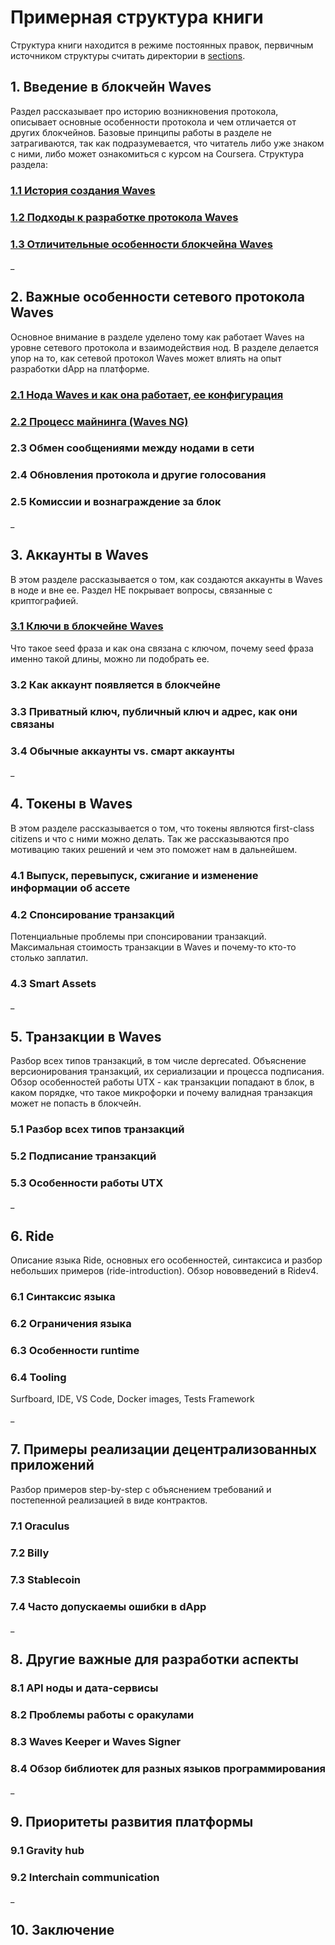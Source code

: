 # Примерная структура книги

Структура книги находится в режиме постоянных правок, первичным источником структуры считать директории в [sections](./sections).

## 1. Введение в блокчейн Waves

Раздел рассказывает про историю возникновения протокола, описывает основные особенности протокола и чем отличается от других блокчейнов. Базовые принципы работы в разделе не затрагиваются, так как подразумевается, что читатель либо уже знаком с ними, либо может ознакомиться с курсом на Сoursera. Структура раздела:

### [1.1 История создания Waves](./sections/1.%20Waves%20Introduction/1.1%20History%20of%20Waves.md)

### [1.2 Подходы к разработке протокола Waves](./sections/1.%20Waves%20Introduction/1.2%20Development%20principles.md)

### [1.3 Отличительные особенности блокчейна Waves](./sections/1.%20Waves%20Introduction/1.3%20Features%20and%20USPs.md)

_

## 2. Важные особенности сетевого протокола Waves

Основное внимание в разделе уделено тому как работает Waves на уровне сетевого протокола и взаимодействия нод. В разделе делается упор на то, как сетевой протокол Waves может влиять на опыт разработки dApp на платформе.

### [2.1 Нода Waves и как она работает, ее конфигурация](./sections/2.%20Network%20Features/2.1%20Node%20Configuration.md)

### [2.2 Процесс майнинга (Waves NG)](./sections/2.%20Network%20Features/2.2%20Mining%20&%20Waves%20NG.md)

### 2.3 Обмен сообщениями между нодами в сети

### 2.4 Обновления протокола и другие голосования

### 2.5 Комиссии и вознаграждение за блок

_

## 3. Аккаунты в Waves

В этом разделе рассказывается о том, как создаются аккаунты в Waves в ноде и вне ее. Раздел НЕ покрывает вопросы, связанные с криптографией.

### [3.1 Ключи в блокчейне Waves](./sections/3.%20Accounts/3.1%20Keys.md)

Что такое seed фраза и как она связана с ключом, почему seed фраза именно такой длины, можно ли подобрать ее.

### 3.2 Как аккаунт появляется в блокчейне

### 3.3 Приватный ключ, публичный ключ и адрес, как они связаны

### 3.4 Обычные аккаунты vs. смарт аккаунты

_

## 4. Токены в Waves

В этом разделе рассказывается о том, что токены являются first-class citizens и что с ними можно делать. Так же рассказываются про мотивацию таких решений и чем это поможет нам в дальнейшем.

### 4.1 Выпуск, перевыпуск, сжигание и изменение информации об ассете

### 4.2 Спонсирование транзакций

Потенциальные проблемы при спонсировании транзакций. Максимальная стоимость транзакции в Waves и почему-то кто-то столько заплатил.

### 4.3 Smart Assets

_

## 5. Транзакции в Waves

Разбор всех типов транзакций, в том числе deprecated. Объяснение версионирования транзакций, их сериализации и процесса подписания. Обзор особенностей работы UTX - как транзакции попадают в блок, в каком порядке, что такое микрофорки и почему валидная транзакция может не попасть в блокчейн.

### 5.1 Разбор всех типов транзакций

### 5.2 Подписание транзакций

### 5.3 Особенности работы UTX

_

## 6. Ride

Описание языка Ride, основных его особенностей, синтаксиса и разбор небольших примеров (ride-introduction). Обзор нововведений в Ridev4.

### 6.1 Синтаксис языка

### 6.2 Ограничения языка

### 6.3 Особенности runtime

### 6.4 Tooling

Surfboard, IDE, VS Code, Docker images, Tests Framework

_

## 7. Примеры реализации децентрализованных приложений

Разбор примеров step-by-step с объяснением требований и постепенной реализацией в виде контрактов.

### 7.1 Oraculus

### 7.2 Billy

### 7.3 Stablecoin

### 7.4 Часто допускаемы ошибки в dApp

_

## 8. Другие важные для разработки аспекты

### 8.1 API ноды и дата-сервисы

### 8.2 Проблемы работы с оракулами

### 8.3 Waves Keeper и Waves Signer

### 8.4 Обзор библиотек для разных языков программирования

_

## 9. Приоритеты развития платформы

### 9.1 Gravity hub

### 9.2 Interchain communication

_

## 10. Заключение
